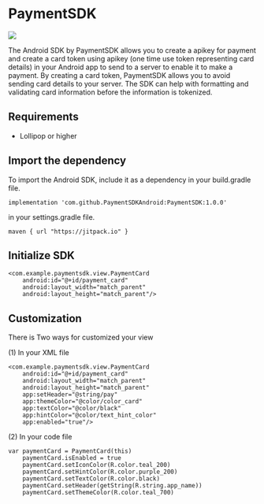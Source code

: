 # PaymentSDK
[![](https://jitpack.io/v/PaymentSDKAndroid/PaymentSdk.svg)](https://jitpack.io/#PaymentSDKAndroid/PaymentSdk)

The Android SDK by PaymentSDK allows you to create a apikey for payment and create a card token using apikey (one time use token representing card details) in your Android app to send to a server to enable it to make a payment. By creating a card token, PaymentSDK allows you to avoid sending card details to your server. The SDK can help with formatting and validating card information before the information is tokenized.

## Requirements
- Lollipop or higher

## Import the dependency
To import the Android SDK, include it as a dependency in your build.gradle file.

    implementation 'com.github.PaymentSDKAndroid:PaymentSDK:1.0.0'
    
in your settings.gradle file.

    maven { url "https://jitpack.io" }

## Initialize SDK

    <com.example.paymentsdk.view.PaymentCard
        android:id="@+id/payment_card"
        android:layout_width="match_parent"
        android:layout_height="match_parent"/>

## Customization

There is Two ways for customized your view

(1) In your XML file
   
    <com.example.paymentsdk.view.PaymentCard
        android:id="@+id/payment_card"
        android:layout_width="match_parent"
        android:layout_height="match_parent"
        app:setHeader="@string/pay"
        app:themeColor="@color/color_card"
        app:textColor="@color/black"
        app:hintColor="@color/text_hint_color"
        app:enabled="true"/>
        
 (2) In your code file
  
    var paymentCard = PaymentCard(this)
        paymentCard.isEnabled = true
        paymentCard.setIconColor(R.color.teal_200)
        paymentCard.setHintColor(R.color.purple_200)
        paymentCard.setTextColor(R.color.black)
        paymentCard.setHeader(getString(R.string.app_name))
        paymentCard.setThemeColor(R.color.teal_700)
 
        
        
        
        

